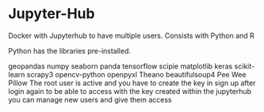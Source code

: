 # Jupyter-Hub
Docker with Jupyterhub to have multiple users.
Consists with Python and R

Python has the libraries pre-installed.
  
  geopandas
  numpy
  seaborn
  panda
  tensorflow
  scipie
  matplotlib
  keras
  scikit-learn
  scrapy3
  opencv-python
  openpyxl
  Theano
  beautifulsoup4
  Pee Wee
  Pillow
The root user is active and you have to create the key in sign up after login again to be able to access with the key created within the jupyterhub you can manage new users and give them access

